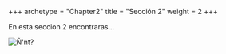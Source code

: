 +++
archetype = "Chapter2"
title = "Sección 2"
weight = 2
+++

En esta seccion 2 encontraras...

![Ñ'nt?](/images/1.jpeg)